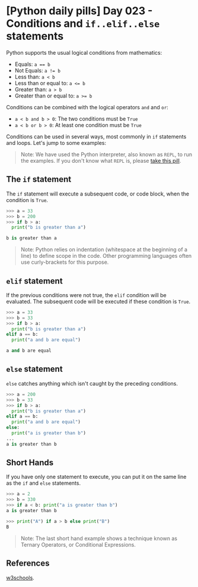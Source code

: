 # [Python daily pills] Day 023 - Conditions and `if..elif..else` statements

Python supports the usual logical conditions from mathematics:

- Equals: `a == b`
- Not Equals: `a != b`
- Less than: `a < b`
- Less than or equal to: `a <= b`
- Greater than: `a > b`
- Greater than or equal to: `a >= b`

Conditions can be combined with the logical operators `and` and `or`:

- `a < b and b > 0`: The two conditions must be `True`
- `a < b or b > 0`: At least one condition must be `True`

Conditions can be used in several ways, most commonly in `if` statements and loops. Let's jump to some examples:

> Note: We have used the Python interpreter, also known as `REPL`, to run the examples. If you don't know what `REPL` is, please [take this pill](../day-005).

## The `if` statement

The `if` statement will execute a subsequent code, or code block, when the condition is `True`.

```python
>>> a = 33
>>> b = 200
>>> if b > a:
  print("b is greater than a")

b is greater than a
```

> Note: Python relies on indentation (whitespace at the beginning of a line) to define scope in the code. Other programming languages often use curly-brackets for this purpose.

## `elif` statement

If the previous conditions were not true, the `elif` condition will be evaluated. The subsequent code will be executed if these condition is `True`.

```python
>>> a = 33
>>> b = 33
>>> if b > a:
  print("b is greater than a")
elif a == b:
  print("a and b are equal")

a and b are equal
```

## `else` statement

`else` catches anything which isn't caught by the preceding conditions.

```python
>>> a = 200
>>> b = 33
>>> if b > a:
  print("b is greater than a")
elif a == b:
  print("a and b are equal")
else:
  print("a is greater than b")
...
a is greater than b
```

## Short Hands

If you have only one statement to execute, you can put it on the same line as the `if` and `else` statements.

```python
>>> a = 2
>>> b = 330
>>> if a < b: print("a is greater than b")
a is greater than b

>>> print("A") if a > b else print("B")
B
```

> Note: The last short hand example shows a technique known as Ternary Operators, or Conditional Expressions.

## References

 [w3schools](https://www.w3schools.com/python/python_conditions.asp).
